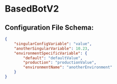 # BasedBotV2

## Configuration File Schema:

```json
{
	"singularConfigVariable": "value",
	"anotherSingularVariable": 10.23,
	"environmentSpecificVariable": {
		"default": "defaultValue",
		"production": "productionValue",
		"environmentName": "anotherEnvironment"
	}
}
```

